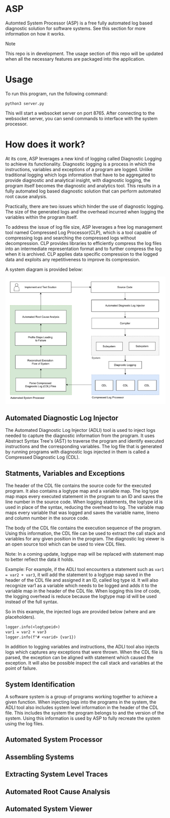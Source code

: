 # ASP
Automted System Processor (ASP) is a free fully automated log based diagnostic solution for software systems. See this section for more information on how it works.

> [!NOTE]  
> This repo is in development. The usage section of this repo will be updated when all the necessary features are packaged into the application. 

# Usage
To run this program, run the following command:
  ```shell
  python3 server.py
  ```
This will start a websocket server on port 8765. After connecting to the websocket server, you can send commands to interface with the system processor. 

# How does it work?

At its core, ASP leverages a new kind of logging called Diagnostic Logging to achieve its functionality. Diagnostic logging is a process in which the instructions, variables and exceptions of a program are logged. Unlike traditional logging which logs information that have to be aggregated to provide diagnostic and analytical insight, with diagnostic logging, the program itself becomes the diagnostic and analytics tool. This results in a fully automated log based diagnostic solution that can perform automated root cause analysis.

Practically, there are two issues which hinder the use of diagnostic logging. The size of the generated logs and the overhead incurred when logging the variables within the program itself.

To address the issue of log file size, ASP leverages a free log management tool named Compressed Log Processor(CLP), which is a tool capable of compressing logs and searching the compressed logs without decompression. CLP provides libraries to efficiently compress the log files into an intermediate representation format and to further compress the log when it is archived. CLP applies data specific compression to the logged data and exploits any repetitiveness to improve its compression.

A system diagram is provided below:

![Simplified AQS System Diagram](docs/Simplified_System_Diagram_ASP_1.png)

## Automated Diagnostic Log Injector

The Automated Diagnostic Log Injector (ADLI) tool is used to inject logs needed to capture the diagnostic information from the program. It uses Abstract Syntax Tree's (AST) to traverse the program and identify executed instructions and the corresponding variables. The log file that is generated by running programs with diagnostic logs injected in them is called a Compressed Diagnostic Log (CDL). 

## Statments, Variables and Exceptions

The header of the CDL file contains the source code for the executed program. It also contains a logtype map and a variable map. The log type map maps every executed statement in the program to an ID and saves the line number in the source code. When logging statements, the logtype id is used in place of the syntax, reducing the overhead to log. The variable map maps every variable that was logged and saves the variable name, lineno and column number in the source code. 

The body of the CDL file contains the execution sequence of the program. Using this information, the CDL file can be used to extract the call stack and variables for any given position in the program. The diagnostic log viewer is an open source tool which can be used to view CDL files.

Note: In a coming update, logtype map will be replaced with statement map to better reflect the data it holds. 

Example:
For example, if the ADLI tool encounters a statement such as `var1 = var2 + var3`, it will add the statement to a logtype map saved in the header of the CDL file and assigned it an ID, called log type id. It will also recognize var1 as a variable which needs to be logged and adds it to the variable map in the header of the CDL file. When logging this line of code, the logging overhead is reduce because the logtype map id will be used instead of the full syntax. 

So in this example, the injected logs are provided below (where <logtypeid> and <varid> are placeholders).
```
logger.info(<logtypeid>)
var1 = var2 + var3
logger.info(f"# <varid> {var1})
```

In addition to logging variables and instructions, the ADLI tool also injects logs which captures any exceptions that were thrown. When the CDL file is parsed, the exception can be aligned with statement which caused the exception. It will also be possible inspect the call stack and variables at the point of failure. 

## System Identification

A software system is a group of programs working together to achieve a given function. When injecting logs into the programs in the system, the ADLI tool also includes system level information in the header of the CDL file. This includes the system the program belongs to and the version of the system. Using this information is used by ASP to fully recreate the system using the log files. 


## Automated System Processor


## Assembling Systems

## Extracting System Level Traces

## Automated Root Cause Analysis

## Automated System Viewer


